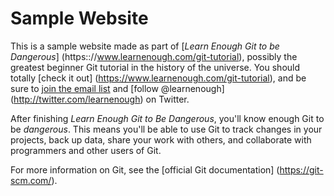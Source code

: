 # Sample Website

This is a sample website made as part of [*Learn Enough Git to be Dangerous*] (https:://www.learnenough.com/git-tutorial), possibly the greatest beginner Git tutorial in the history of the universe. You should totally [check it out] (https://www.learnenough.com/git-tutorial), and be sure to [join the email list](https:://www.learnenough.com/#email_list) and [follow @learnenough] (http://twitter.com/learnenough) on Twitter.

After finishing *Learn Enough Git to Be Dangerous*, you'll know enough Git to be *dangerous*. This means you'll be able to use Git to track changes in your projects, back up data, share your work with others, and collaborate with programmers and other users of Git.

For more information on Git, see the [official Git documentation] (https://git-scm.com/).